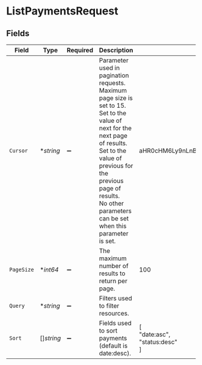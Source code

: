 # ListPaymentsRequest


## Fields

| Field                                                                                                                                                                                                                                                    | Type                                                                                                                                                                                                                                                     | Required                                                                                                                                                                                                                                                 | Description                                                                                                                                                                                                                                              | Example                                                                                                                                                                                                                                                  |
| -------------------------------------------------------------------------------------------------------------------------------------------------------------------------------------------------------------------------------------------------------- | -------------------------------------------------------------------------------------------------------------------------------------------------------------------------------------------------------------------------------------------------------- | -------------------------------------------------------------------------------------------------------------------------------------------------------------------------------------------------------------------------------------------------------- | -------------------------------------------------------------------------------------------------------------------------------------------------------------------------------------------------------------------------------------------------------- | -------------------------------------------------------------------------------------------------------------------------------------------------------------------------------------------------------------------------------------------------------- |
| `Cursor`                                                                                                                                                                                                                                                 | **string*                                                                                                                                                                                                                                                | :heavy_minus_sign:                                                                                                                                                                                                                                       | Parameter used in pagination requests. Maximum page size is set to 15.<br/>Set to the value of next for the next page of results.<br/>Set to the value of previous for the previous page of results.<br/>No other parameters can be set when this parameter is set.<br/> | aHR0cHM6Ly9nLnBhZ2UvTmVrby1SYW1lbj9zaGFyZQ==                                                                                                                                                                                                             |
| `PageSize`                                                                                                                                                                                                                                               | **int64*                                                                                                                                                                                                                                                 | :heavy_minus_sign:                                                                                                                                                                                                                                       | The maximum number of results to return per page.<br/>                                                                                                                                                                                                   | 100                                                                                                                                                                                                                                                      |
| `Query`                                                                                                                                                                                                                                                  | **string*                                                                                                                                                                                                                                                | :heavy_minus_sign:                                                                                                                                                                                                                                       | Filters used to filter resources.<br/>                                                                                                                                                                                                                   |                                                                                                                                                                                                                                                          |
| `Sort`                                                                                                                                                                                                                                                   | []*string*                                                                                                                                                                                                                                               | :heavy_minus_sign:                                                                                                                                                                                                                                       | Fields used to sort payments (default is date:desc).                                                                                                                                                                                                     | [<br/>"date:asc",<br/>"status:desc"<br/>]                                                                                                                                                                                                                |